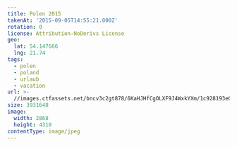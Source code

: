 ```yaml
---
title: Polen 2015
takenAt: '2015-09-05T14:55:21.000Z'
rotation: 0
license: Attribution-NoDerivs License
geo:
  lat: 54.147666
  lng: 21.74
tags:
  - polen
  - poland
  - urlaub
  - vacation
url: >-
  //images.ctfassets.net/bncv3c2gt878/6KaHJHfCgOLXF9J4WxkYXm/1c928193e06af50f07a9ac1885ec1308/polen-2015_25957504105_o
size: 3931648
image:
  width: 2868
  height: 4310
contentType: image/jpeg
---
```


